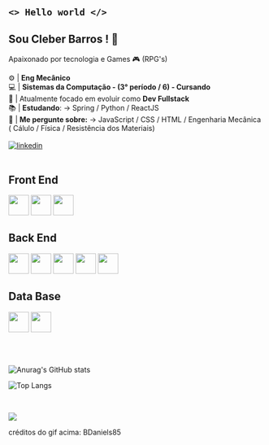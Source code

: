 ## <code><>   Hello world  </></code>

## Sou Cleber Barros ! 👋<br>
Apaixonado por tecnologia e Games 🎮 (RPG's)

:gear: | **Eng Mecânico**<br>
:computer: | **Sistemas da Computação -  (3° período / 6) - Cursando**<br>
🌱 | Atualmente focado em evoluir como **Dev Fullstack** <br>
📚 | **Estudando**: -> Spring / Python / ReactJS <br>
💬 | **Me pergunte sobre:** -> JavaScript / CSS / HTML / Engenharia Mecânica ( Cálulo / Física / Resistência dos Materiais)
<br><br>
[![linkedin](https://img.shields.io/badge/LinkedIn-0077B5?style=for-the-badge&logo=linkedin&logoColor=white)](https://www.linkedin.com/in/cleber-barros-b6251a163/)
<br><br>
  
  ## Front End
<div>
<img src="https://cdn.jsdelivr.net/gh/devicons/devicon/icons/html5/html5-original.svg" width="40px">
<img src="https://cdn.jsdelivr.net/gh/devicons/devicon/icons/css3/css3-original.svg" width="40px">
<img src="https://cdn.jsdelivr.net/gh/devicons/devicon/icons/react/react-original.svg" width="40px">
</div>
  
  ## Back End
  <div>
<img src="https://cdn.jsdelivr.net/gh/devicons/devicon/icons/javascript/javascript-original.svg" width="40px">
<img src="https://cdn.jsdelivr.net/gh/devicons/devicon/icons/java/java-original.svg" width="40px">
<img src="https://cdn.jsdelivr.net/gh/devicons/devicon/icons/spring/spring-original.svg" width="40px"> 
<img src="https://cdn.jsdelivr.net/gh/devicons/devicon/icons/python/python-original.svg" width="40px">
<img src="https://cdn.jsdelivr.net/gh/devicons/devicon/icons/git/git-original.svg" width="40px">
 </div>
  
  ## Data Base
  <div>
   <img src="https://cdn.jsdelivr.net/gh/devicons/devicon/icons/mysql/mysql-original.svg" width="40px">
   <img src="https://cdn.jsdelivr.net/gh/devicons/devicon/icons/mysql/postgres.svg" width="40px">
  </div>
  

<br><br>
  

![Anurag's GitHub stats](https://github-readme-stats.vercel.app/api?username=cleberbarros1&show_icons=true&theme=merko)

  
  ![Top Langs](https://github-readme-stats.vercel.app/api/top-langs/?username=cleberbarros1&layout=compact&theme=merko&card_width=450)

  <br>

[![](https://c.tenor.com/zOoVaNGp6IsAAAAd/mario-game.gif)](https://c.tenor.com/zOoVaNGp6IsAAAAd/mario-game.gif)

créditos do gif acima: BDaniels85

<!--
**cleberbarros1/cleberbarros1** is a ✨ _special_ ✨ repository because its `README.md` (this file) appears on your GitHub profile.

Here are some ideas to get you started:

- 🔭 I’m currently working on ...
- 🌱 I’m currently learning ...
- 👯 I’m looking to collaborate on ...
- 🤔 I’m looking for help with ...
- 💬 Ask me about ...
- 📫 How to reach me: ...
- 😄 Pronouns: ...
- ⚡ Fun fact: ...
-->
